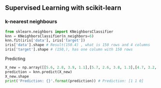 ## Supervised Learning with scikit-learn
### k-nearest neighbours
```python
from sklearn.neighbors import KNeighborsClassifier
knn = KNeighborsClassifier(n_neighbors=6)
knn.fit(iris['data'], iris['target'])
iris['data'].shape # Result(150.4) , what is 150 rows and 4 columns
iris['target'].shape # (150,), has one column with 150 rows
```
Predicting

```python
X_new = np.array([[5.6, 2.8, 3.9, 1.1],[5.7, 2.6, 3.8, 1.3],[4.7, 3.2, 1.3, 0.2]])
prediction = knn.predict(X_new)
X_new.shape
print('Prediction: {}'.format(prediction)) # Prediction: [1 1 0]

```
